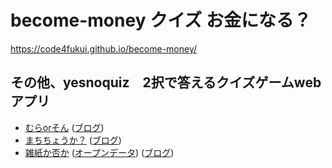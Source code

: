 # become-money クイズ お金になる？

https://code4fukui.github.io/become-money/

## その他、yesnoquiz　2択で答えるクイズゲームwebアプリ

- [むらorそん](https://fukuno.jig.jp/app/opendatacity/muraorson.html) ([ブログ](https://fukuno.jig.jp/2753))
- [まちちょうか？](https://fukuno.jig.jp/app/opendatacity/machiorcho.html) ([ブログ](https://fukuno.jig.jp/2752))
- [雑紙か否か](https://code4fukui.github.io/yesnoquiz/zatsugami_or_not.html) ([オープンデータ](zatsugami.csv)) ([ブログ](https://fukuno.jig.jp/3529))
